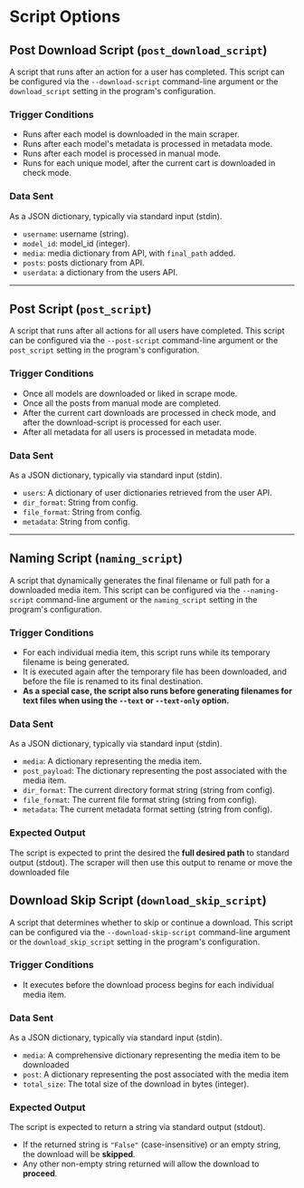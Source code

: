 # Script Options

## Post Download Script (`post_download_script`)

A script that runs after an action for a user has completed. This script can be configured via the `--download-script` command-line argument or the `download_script` setting in the program's configuration.

### **Trigger Conditions**

* Runs after each model is downloaded in the main scraper.
* Runs after each model's metadata is processed in metadata mode.
* Runs after each model is processed in manual mode.
* Runs for each unique model, after the current cart is downloaded in check mode.

### **Data Sent**

As a JSON dictionary, typically via standard input (stdin).

* `username`: username (string).
* `model_id`: model\_id (integer).
* `media`: media dictionary from API, with `final_path` added.
* `posts`: posts dictionary from API.
* `userdata`: a dictionary from the users API.

***

## Post Script (`post_script`)

A script that runs after all actions for all users have completed. This script can be configured via the `--post-script` command-line argument or the `post_script` setting in the program's configuration.

### **Trigger Conditions**

* Once all models are downloaded or liked in scrape mode.
* Once all the posts from manual mode are completed.
* After the current cart downloads are processed in check mode, and after the download-script is processed for each user.
* After all metadata for all users is processed in metadata mode.

### **Data Sent**

As a JSON dictionary, typically via standard input (stdin).

* `users`: A dictionary of user dictionaries retrieved from the user API.
* `dir_format`: String from config.
* `file_format`: String from config.
* `metadata`: String from config.

***

## Naming Script (`naming_script`)

A script that dynamically generates the final filename or full path for a downloaded media item. This script can be configured via the `--naming-script` command-line argument or the `naming_script` setting in the program's configuration.

### **Trigger Conditions**

* For each individual media item, this script runs while its temporary filename is being generated.
* It is executed again after the temporary file has been downloaded, and before the file is renamed to its final destination.
* **As a special case, the script also runs before generating filenames for text files when using the `--text` or `--text-only` option.**

### **Data Sent**

As a JSON dictionary, typically via standard input (stdin).

* `media`: A dictionary representing the media item.
* `post_payload`: The dictionary representing the post associated with the media item.
* `dir_format`: The current directory format string (string from config).
* `file_format`: The current file format string (string from config).
* `metadata`: The current metadata format setting (string from config).

### **Expected Output**

The script is expected to print the desired the **full desired path** to standard output (stdout). The scraper will then use this output to rename or move the downloaded file



## Download Skip Script (`download_skip_script`)

A script that determines whether to skip or continue a download. This script can be configured via the `--download-skip-script` command-line argument or the `download_skip_script` setting in the program's configuration.

### **Trigger Conditions**

* It executes before the download process begins for each individual media item.

### **Data Sent**

As a JSON dictionary, typically via standard input (stdin).

* `media`: A comprehensive dictionary representing the media item to be downloaded&#x20;
* `post`: A dictionary representing the post associated with the media item&#x20;
* `total_size`: The total size of the download in bytes (integer).

### **Expected Output**

The script is expected to return a string via standard output (stdout).

* If the returned string is `"False"` (case-insensitive) or an empty string, the download will be **skipped**.
* Any other non-empty string returned will allow the download to **proceed**.



